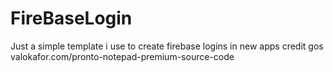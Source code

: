 # FireBaseLogin
Just a simple template i use to create firebase logins in new apps credit gos valokafor.com/pronto-notepad-premium-source-code
